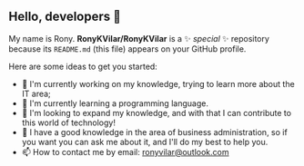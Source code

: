 ## Hello, developers 👋

My name is Rony.
**RonyKVilar/RonyKVilar** is a ✨ _special_ ✨ repository because its `README.md` (this file) appears on your GitHub profile.

Here are some ideas to get you started:

- 🔭 I'm currently working on my knowledge, trying to learn more about the IT area;
- 🌱 I'm currently learning a programming language.
- 👯 I'm looking to expand my knowledge, and with that I can contribute to this world of technology!
- 💬 I have a good knowledge in the area of ​​business administration, so if you want you can ask me about it, and I'll do my best to help you.
- 📫 How to contact me by email: ronyvilar@outlook.com
